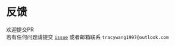 # 反馈

欢迎提交PR  
若有任何问题请提交 [`issue`](https://github.com/cocaine-coder/babylon-toolkits/issues) 或者邮箱联系 `tracywang1997@outlook.com`